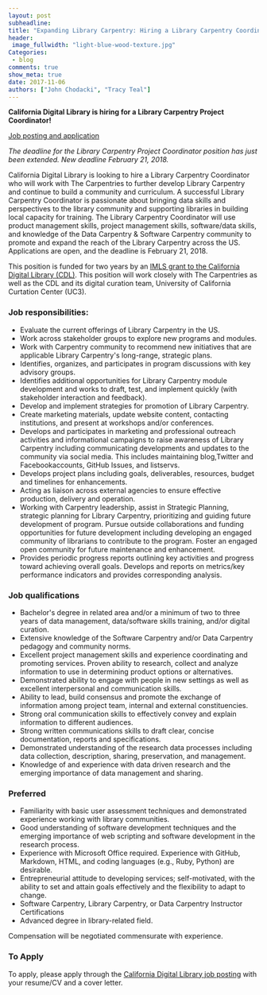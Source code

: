 ```yaml
---
layout: post
subheadline:
title: "Expanding Library Carpentry: Hiring a Library Carpentry Coordinator"
header:
 image_fullwidth: "light-blue-wood-texture.jpg"
Categories:
 - blog
comments: true
show_meta: true
date: 2017-11-06
authors: ["John Chodacki", "Tracy Teal"]
---
```


**California Digital Library is hiring for a Library Carpentry Project Coordinator!**

[Job posting and application](https://jobs.ucop.edu/applicants/jsp/shared/frameset/Frameset.jsp?time=1517594693984)

*The deadline for the Library Carpentry Project Coordinator position has just been extended. New deadline February 21, 2018.*

California Digital Library is looking to hire a Library Carpentry Coordinator who will work with The Carpentries to further develop Library Carpentry and continue to build a community and curriculum. A successful Library Carpentry Coordinator is passionate about bringing data skills and perspectives to the library community and supporting libraries in building local capacity for training. The Library Carpentry Coordinator will use product management skills, project management skills, software/data skills, and knowledge of the Data Carpentry & Software Carpentry community to promote and expand the reach of the Library Carpentry across the US. Applications are open, and the deadline is February 21, 2018.

This position is funded for two years by an [IMLS grant to the California Digital Library (CDL)](http://uc3.cdlib.org/2017/11/06/skills-training-for-librarians-expanding-library-carpentry/). This position will work closely with The Carpentries as well as the CDL and its digital curation team, University of California Curtation Center (UC3).

### Job responsibilities:

- Evaluate the current offerings of Library Carpentry in the US.
- Work across stakeholder groups to explore new programs and modules.
- Work with Carpentry community to recommend new initiatives that are applicable Library Carpentry's long-range, strategic plans.
- Identifies, organizes, and participates in program discussions with key advisory groups.
- Identifies additional opportunities for Library Carpentry module development and works to draft, test, and implement quickly (with stakeholder interaction and
feedback).
- Develop and implement strategies for promotion of Library Carpentry.
- Create marketing materials, update website content, contacting institutions, and present at workshops and/or conferences.
- Develops and participates in marketing and professional outreach activities and informational campaigns to raise awareness of Library Carpentry including communicating developments and updates to the community via social media. This includes maintaining blog,Twitter and Facebookaccounts, GitHub Issues, and listservs.
- Develops project plans including goals, deliverables, resources, budget and timelines for enhancements.
- Acting as liaison across external agencies to ensure effective production, delivery and operation.
- Working with Carpentry leadership, assist in Strategic Planning, strategic planning for Library Carpentry, prioritizing and guiding future development of program. Pursue outside collaborations and funding opportunities for future development including developing an engaged community of librarians to contribute to the program. Foster an engaged open community for future maintenance and enhancement.
- Provides periodic progress reports outlining key activities and progress toward achieving overall goals. Develops and reports on metrics/key performance indicators and provides corresponding analysis.

### Job qualifications

- Bachelor's degree in related area and/or a minimum of two to three years of data management, data/software skills training, and/or digital curation.
- Extensive knowledge of the Software Carpentry and/or Data Carpentry pedagogy and community norms.
- Excellent project management skills and experience coordinating and promoting services. Proven ability to research, collect and analyze information to use in determining product options or alternatives.
- Demonstrated ability to engage with people in new settings as well as excellent interpersonal and communication skills.
- Ability to lead, build consensus and promote the exchange of information among project team, internal and external constituencies.
- Strong oral communication skills to effectively convey and explain information to different audiences.
- Strong written communications skills to draft clear, concise documentation, reports and specifications.
- Demonstrated understanding of the research data processes including data collection, description, sharing, preservation, and management.
- Knowledge of and experience with data driven research and the emerging importance of data management and sharing.

### Preferred

- Familiarity with basic user assessment techniques and demonstrated experience working with library communities.
- Good understanding of software development techniques and the emerging importance of web scripting and software development in the research process.
- Experience with Microsoft Office required. Experience with GitHub, Markdown, HTML, and coding languages (e.g., Ruby, Python) are desirable.
- Entrepreneurial attitude to developing services; self-motivated, with the ability to set and attain goals effectively and the flexibility to adapt to change.
- Software Carpentry, Library Carpentry, or Data Carpentry Instructor Certifications
- Advanced degree in library-related field.

Compensation will be negotiated commensurate with experience.

### To Apply

To apply, please apply through the [California Digital Library job posting](https://jobs.ucop.edu/applicants/Central?quickFind=60770) with your resume/CV and a cover letter.
